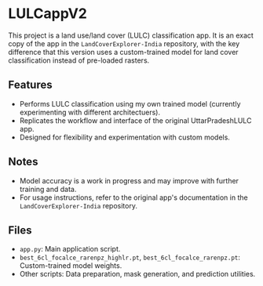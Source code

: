 # LULCappV2

This project is a land use/land cover (LULC) classification app. It is an exact copy of the app in the `LandCoverExplorer-India` repository, with the key difference that this version uses a custom-trained model for land cover classification instead of pre-loaded rasters.

## Features
- Performs LULC classification using my own trained model (currently experimenting with different architectuers).
- Replicates the workflow and interface of the original UttarPradeshLULC app.
- Designed for flexibility and experimentation with custom models.

## Notes
- Model accuracy is a work in progress and may improve with further training and data.
- For usage instructions, refer to the original app's documentation in the `LandCoverExplorer-India` repository.

## Files
- `app.py`: Main application script.
- `best_6cl_focalce_rarenpz_highlr.pt`, `best_6cl_focalce_rarenpz.pt`: Custom-trained model weights.
- Other scripts: Data preparation, mask generation, and prediction utilities.


